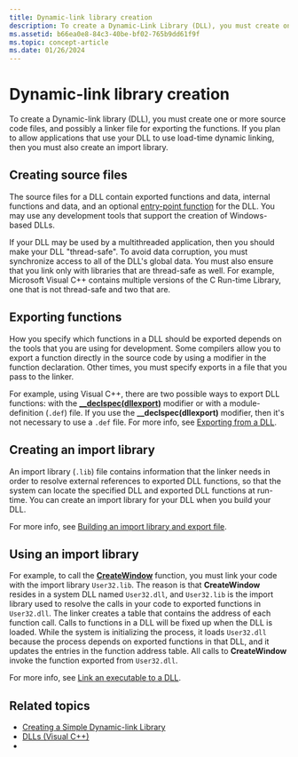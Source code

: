 ```yaml
---
title: Dynamic-link library creation
description: To create a Dynamic-Link Library (DLL), you must create one or more source code files, and possibly a linker file for exporting the functions.
ms.assetid: b66ea0e8-84c3-40be-bf02-765b9dd61f9f
ms.topic: concept-article
ms.date: 01/26/2024
---
```


# Dynamic-link library creation

To create a Dynamic-link library (DLL), you must create one or more source code files, and possibly a linker file for exporting the functions. If you plan to allow applications that use your DLL to use load-time dynamic linking, then you must also create an import library.

## Creating source files

The source files for a DLL contain exported functions and data, internal functions and data, and an optional [entry-point function](dynamic-link-library-entry-point-function.md) for the DLL. You may use any development tools that support the creation of Windows-based DLLs.

If your DLL may be used by a multithreaded application, then you should make your DLL "thread-safe". To avoid data corruption, you must synchronize access to all of the DLL's global data. You must also ensure that you link only with libraries that are thread-safe as well. For example, Microsoft Visual C++ contains multiple versions of the C Run-time Library, one that is not thread-safe and two that are.

## Exporting functions

How you specify which functions in a DLL should be exported depends on the tools that you are using for development. Some compilers allow you to export a function directly in the source code by using a modifier in the function declaration. Other times, you must specify exports in a file that you pass to the linker.

For example, using Visual C++, there are two possible ways to export DLL functions: with the [**\_\_declspec(dllexport)**](/cpp/build/exporting-from-a-dll-using-declspec-dllexport) modifier or with a module-definition (`.def`) file. If you use the **\_\_declspec(dllexport)** modifier, then it's not necessary to use a `.def` file. For more info, see [Exporting from a DLL](/cpp/build/exporting-from-a-dll).

## Creating an import library

An import library (`.lib`) file contains information that the linker needs in order to resolve external references to exported DLL functions, so that the system can locate the specified DLL and exported DLL functions at run-time. You can create an import library for your DLL when you build your DLL.

For more info, see [Building an import library and export file](/cpp/build/reference/building-an-import-library-and-export-file).

## Using an import library

For example, to call the [**CreateWindow**](/windows/win32/api/winuser/nf-winuser-createwindowa) function, you must link your code with the import library `User32.lib`. The reason is that **CreateWindow** resides in a system DLL named `User32.dll`, and `User32.lib` is the import library used to resolve the calls in your code to exported functions in `User32.dll`. The linker creates a table that contains the address of each function call. Calls to functions in a DLL will be fixed up when the DLL is loaded. While the system is initializing the process, it loads `User32.dll` because the process depends on exported functions in that DLL, and it updates the entries in the function address table. All calls to **CreateWindow** invoke the function exported from `User32.dll`.

For more info, see [Link an executable to a DLL](/cpp/build/linking-an-executable-to-a-dll).

## Related topics

* [Creating a Simple Dynamic-link Library](creating-a-simple-dynamic-link-library.md)
* [DLLs (Visual C++)](/cpp/build/dlls-in-visual-cpp)
* 
